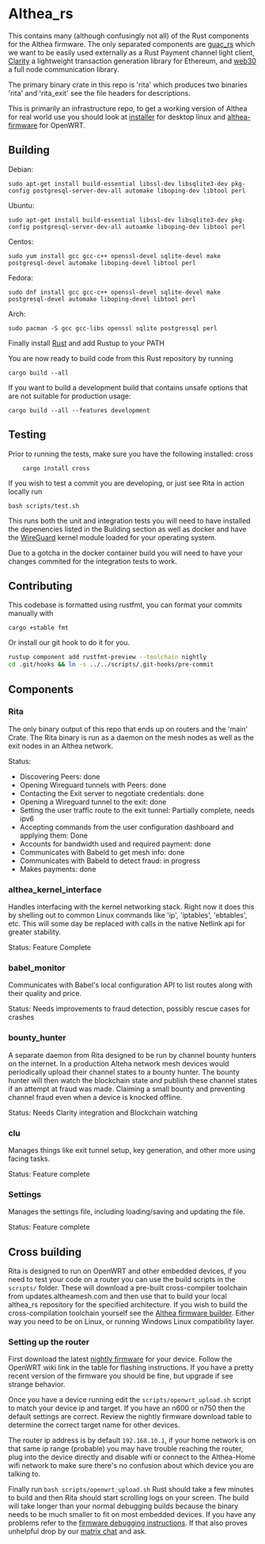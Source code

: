 # Althea_rs

This contains many (although confusingly not all) of the Rust components for the Althea firmware. The only separated components are [guac_rs](https://github.com/althea-mesh/guac_rs) which we want to be easily used externally as a Rust Payment channel light client, [Clarity](https://github.com/althea-mesh/clarity) a lightweight transaction generation library for Ethereum, and [web30](https://github.com/althea-mesh/web30) a full node communication library.

The primary binary crate in this repo is 'rita' which produces two binaries 'rita' and 'rita_exit'
see the file headers for descriptions.

This is primarily an infrastructure repo, to get a working version of Althea for real world use you should look at [installer](https://github.com/althea-mesh/installer) for desktop linux and [althea-firmware](https://github.com/althea-mesh/althea-firmware) for OpenWRT.

## Building

Debian:

    sudo apt-get install build-essential libssl-dev libsqlite3-dev pkg-config postgresql-server-dev-all automake liboping-dev libtool perl

Ubuntu:

    sudo apt-get install build-essential libssl-dev libsqlite3-dev pkg-config postgresql-server-dev-all autoamke liboping-dev libtool perl

Centos:

    sudo yum install gcc gcc-c++ openssl-devel sqlite-devel make postgresql-devel automake liboping-devel libtool perl

Fedora:

    sudo dnf install gcc gcc-c++ openssl-devel sqlite-devel make postgresql-devel automake liboping-devel libtool perl

Arch:

    sudo pacman -S gcc gcc-libs openssl sqlite postgressql perl

Finally install [Rust](https://www.rustup.rs/) and add Rustup to your PATH

You are now ready to build code from this Rust repository by running

    cargo build --all

If you want to build a development build that contains unsafe options that are not suitable for production usage:

    cargo build --all --features development

## Testing

Prior to running the tests, make sure you have the following installed: cross

```
    cargo install cross
```

If you wish to test a commit you are developing, or just see Rita in action locally run

    bash scripts/test.sh

This runs both the unit and integration tests you will need to have installed the depenencies listed in the Building section
as well as docker and have the [WireGuard](https://www.wireguard.com/install/) kernel module loaded for your operating system.

Due to a gotcha in the docker container build you will need to have your changes commited for the integration tests to work.

## Contributing

This codebase is formatted using rustfmt, you can format your commits manually with

    cargo +stable fmt

Or install our git hook to do it for you.

```sh
rustup component add rustfmt-preview --toolchain nightly
cd .git/hooks && ln -s ../../scripts/.git-hooks/pre-commit
```

## Components

### Rita

The only binary output of this repo that ends up on routers and the 'main' Crate. The Rita binary is run as a daemon on the mesh nodes as well as the exit nodes in an Althea network.

Status:

- Discovering Peers: done
- Opening Wireguard tunnels with Peers: done
- Contacting the Exit server to negotiate credentials: done
- Opening a Wireguard tunnel to the exit: done
- Setting the user traffic route to the exit tunnel: Partially complete, needs ipv6
- Accepting commands from the user configuration dashboard and applying them: Done
- Accounts for bandwidth used and required payment: done
- Communicates with Babeld to get mesh info: done
- Communicates with Babeld to detect fraud: in progress
- Makes payments: done

### althea_kernel_interface

Handles interfacing with the kernel networking stack. Right now it does this by shelling out to common Linux commands like 'ip', 'iptables', 'ebtables', etc. This will some day be replaced with calls in the native Netlink api for greater stability.

Status: Feature Complete

### babel_monitor

Communicates with Babel's local configuration API to list routes along with their quality and price.

Status: Needs improvements to fraud detection, possibly rescue cases for crashes

### bounty_hunter

A separate daemon from Rita designed to be run by channel bounty hunters on the internet. In a production Alteha network mesh devices would periodically upload their channel states to a bounty hunter. The bounty hunter will then watch the blockchain state and publish these channel states if an attempt at fraud was made. Claiming a small bounty and preventing channel fraud even when a device is knocked offline.

Status: Needs Clarity integration and Blockchain watching

### clu

Manages things like exit tunnel setup, key generation, and other more using facing tasks.

Status: Feature complete

### Settings

Manages the settings file, including loading/saving and updating the file.

Status: Feature complete

## Cross building

Rita is designed to run on OpenWRT and other embedded devices, if you need to test your code on a router you can use the build scripts in the `scripts/` folder. These will download a pre-built cross-compiler toolchain from updates.altheamesh.com and then use that to build your local althea_rs repository for the specified architecture. If you wish to build the cross-compilation toolchain yourself see the [Althea firmware builder](https://github.com/althea-mesh/althea-firmware). Either way you need to be on Linux, or running Windows Linux compatibility layer.

### Setting up the router

First download the latest [nightly firmware](https://github.com/althea-mesh/althea-firmware#is-this-where-i-get-althea) for your device. Follow the OpenWRT wiki link in the table for flashing instructions. If you have a pretty recent version of the firmware you should be fine, but upgrade if see strange behavior.

Once you have a device running edit the `scripts/openwrt_upload.sh` script to match your device ip and target. If you have an n600 or n750 then the default settings are correct. Review the nightly firmware download table to determine the correct target name for other devices.

The router ip address is by default `192.168.10.1`, if your home network is on that same ip range (probable) you may have trouble reaching the router, plug into the device directly and disable wifi or connect to the Althea-Home wifi network to make sure there's no confusion about which device you are talking to.

Finally run `bash scripts/openwrt_upload.sh` Rust should take a few minutes to build and then Rita should start scrolling logs on your screen. The build will take longer than your normal debugging builds because the binary needs to be much smaller to fit on most embedded devices. If you have any problems refer to the [firmware debugging instructions](https://github.com/althea-mesh/althea-firmware#so-i-flashed-the-firmware-what-do-i-do-now). If that also proves unhelpful drop by our [matrix chat](https://riot.im/app/#/room/#althea:matrix.org) and ask.
